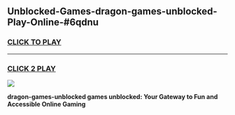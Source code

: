 
## Unblocked-Games-dragon-games-unblocked-Play-Online-#6qdnu
<h3>
<a href="https://premium.freeplayer.one?title=dragon-games-unblocked&ref=27F">CLICK TO PLAY</a></h3>
<hr>

<h3>
<a href="https://premium.freeplayer.one?title=dragon-games-unblocked&ref=27F">CLICK 2 PLAY</a>
  
</h3>

<a href="https://premium.freeplayer.one?title=dragon-games-unblocked&ref=27F"><img src="https://clearcache.store/games.png"></a>


**dragon-games-unblocked games unblocked: Your Gateway to Fun and Accessible Online Gaming**
